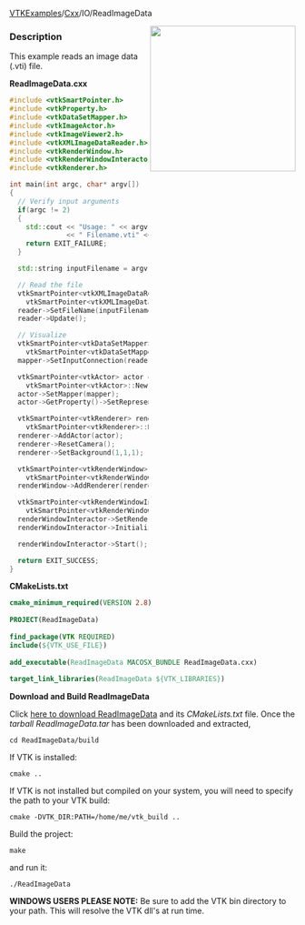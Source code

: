 [VTKExamples](/home/)/[Cxx](/Cxx)/IO/ReadImageData

<img align="right" src="https://github.com/lorensen/VTKExamples/blob/gh-pages/Testing/Baseline/IO/TestReadImageData.png?raw=true" width="256" />

### Description
This example reads an image data (.vti) file.

**ReadImageData.cxx**
```c++
#include <vtkSmartPointer.h>
#include <vtkProperty.h>
#include <vtkDataSetMapper.h>
#include <vtkImageActor.h>
#include <vtkImageViewer2.h>
#include <vtkXMLImageDataReader.h>
#include <vtkRenderWindow.h>
#include <vtkRenderWindowInteractor.h>
#include <vtkRenderer.h>

int main(int argc, char* argv[])
{
  // Verify input arguments
  if(argc != 2)
  {
    std::cout << "Usage: " << argv[0]
              << " Filename.vti" << std::endl;
    return EXIT_FAILURE;
  }

  std::string inputFilename = argv[1];

  // Read the file
  vtkSmartPointer<vtkXMLImageDataReader> reader =
    vtkSmartPointer<vtkXMLImageDataReader>::New();
  reader->SetFileName(inputFilename.c_str());
  reader->Update();

  // Visualize
  vtkSmartPointer<vtkDataSetMapper> mapper =
    vtkSmartPointer<vtkDataSetMapper>::New();
  mapper->SetInputConnection(reader->GetOutputPort());

  vtkSmartPointer<vtkActor> actor =
    vtkSmartPointer<vtkActor>::New();
  actor->SetMapper(mapper);
  actor->GetProperty()->SetRepresentationToWireframe();

  vtkSmartPointer<vtkRenderer> renderer =
    vtkSmartPointer<vtkRenderer>::New();
  renderer->AddActor(actor);
  renderer->ResetCamera();
  renderer->SetBackground(1,1,1);

  vtkSmartPointer<vtkRenderWindow> renderWindow =
    vtkSmartPointer<vtkRenderWindow>::New();
  renderWindow->AddRenderer(renderer);

  vtkSmartPointer<vtkRenderWindowInteractor> renderWindowInteractor =
    vtkSmartPointer<vtkRenderWindowInteractor>::New();
  renderWindowInteractor->SetRenderWindow(renderWindow);
  renderWindowInteractor->Initialize();

  renderWindowInteractor->Start();

  return EXIT_SUCCESS;
}
```
**CMakeLists.txt**
```cmake
cmake_minimum_required(VERSION 2.8)
 
PROJECT(ReadImageData)
 
find_package(VTK REQUIRED)
include(${VTK_USE_FILE})
 
add_executable(ReadImageData MACOSX_BUNDLE ReadImageData.cxx)
 
target_link_libraries(ReadImageData ${VTK_LIBRARIES})
```

**Download and Build ReadImageData**

Click [here to download ReadImageData](https://github.com/lorensen/VTKWikiExamplesTarballs/raw/master/ReadImageData.tar) and its *CMakeLists.txt* file.
Once the *tarball ReadImageData.tar* has been downloaded and extracted,
```
cd ReadImageData/build 
```
If VTK is installed:
```
cmake ..
```
If VTK is not installed but compiled on your system, you will need to specify the path to your VTK build:
```
cmake -DVTK_DIR:PATH=/home/me/vtk_build ..
```
Build the project:
```
make
```
and run it:
```
./ReadImageData
```
**WINDOWS USERS PLEASE NOTE:** Be sure to add the VTK bin directory to your path. This will resolve the VTK dll's at run time.

